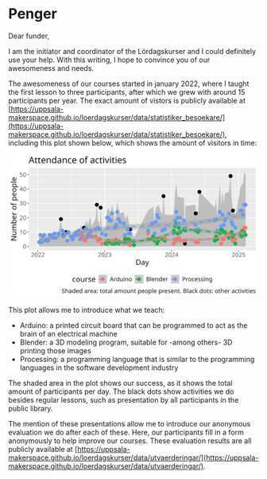 # Penger

Dear funder,

I am the initiator and coordinator of the Lördagskurser
and I could definitely use your help. With this writing,
I hope to convince you of our awesomeness and needs.

The awesomeness of our courses started in january 2022,
where I taught the first lesson to three participants,
after which we grew with around 15 participants per year.
The exact amount of vistors is publicly available at
[https://uppsala-makerspace.github.io/loerdagskurser/data/statistiker_besoekare/](https://uppsala-makerspace.github.io/loerdagskurser/data/statistiker_besoekare/),
including this plot shown below, which shows the amount of visitors in time:

![Number of learners per day](n_per_day_per_course.png)

This plot allows me to introduce what we teach:

- Arduino: a printed circuit board that can be programmed to act as the
  brain of an electrical machine
- Blender: a 3D modeling program, suitable for -among others-
  3D printing those images
- Processing: a programming language that is similar to the programming
  languages in the software development industry

The shaded area in the plot shows our success,
as it shows the total amount of participants per day.
The black dots show activities we do besides regular lessons,
such as presentation by all participants in the public library.

The mention of these presentations allow me to introduce our anonymous
evaluation we do after each of these. Here, our participants fill
in a form anonymously to help improve our courses.
These evaluation results are all publicly available at
[https://uppsala-makerspace.github.io/loerdagskurser/data/utvaerderingar/](https://uppsala-makerspace.github.io/loerdagskurser/data/utvaerderingar/).


